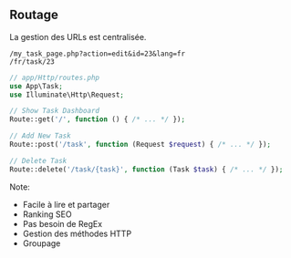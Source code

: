 ## Routage

La gestion des URLs est centralisée.

```text
/my_task_page.php?action=edit&id=23&lang=fr
/fr/task/23
```

```php
// app/Http/routes.php
use App\Task;
use Illuminate\Http\Request;

// Show Task Dashboard
Route::get('/', function () { /* ... */ });

// Add New Task
Route::post('/task', function (Request $request) { /* ... */ });

// Delete Task
Route::delete('/task/{task}', function (Task $task) { /* ... */ });
```

Note:
- Facile à lire et partager
- Ranking SEO
- Pas besoin de RegEx
- Gestion des méthodes HTTP
- Groupage